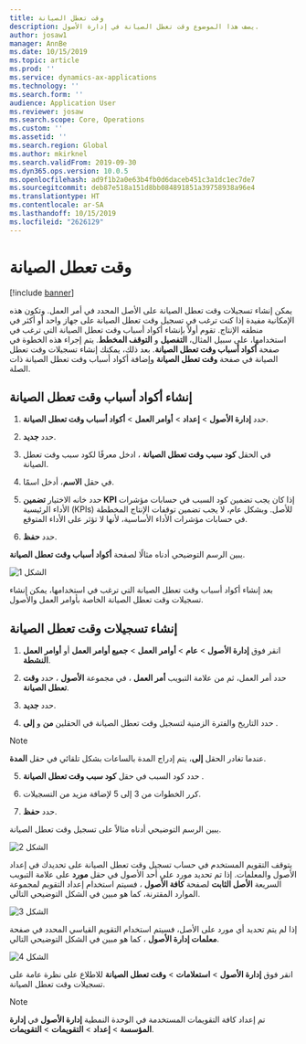 ```yaml
---
title: وقت تعطل الصيانة
description: يصف هذا الموضوع وقت تعطل الصيانة في إدارة الأصول.
author: josaw1
manager: AnnBe
ms.date: 10/15/2019
ms.topic: article
ms.prod: ''
ms.service: dynamics-ax-applications
ms.technology: ''
ms.search.form: ''
audience: Application User
ms.reviewer: josaw
ms.search.scope: Core, Operations
ms.custom: ''
ms.assetid: ''
ms.search.region: Global
ms.author: mkirknel
ms.search.validFrom: 2019-09-30
ms.dyn365.ops.version: 10.0.5
ms.openlocfilehash: ad9f1b2a0e63b4fb0d6daceb451c3a1dc1ec7de7
ms.sourcegitcommit: deb87e518a151d8bb084891851a39758938a96e4
ms.translationtype: HT
ms.contentlocale: ar-SA
ms.lasthandoff: 10/15/2019
ms.locfileid: "2626129"
---
```

# <a name="maintenance-downtime"></a>وقت تعطل الصيانة

[!include [banner](../../includes/banner.md)]


يمكن إنشاء تسجيلات وقت تعطل الصيانة على الأصل المحدد في أمر العمل. وتكون هذه الإمكانية مفيدة إذا كنت ترغب في تسجيل وقت تعطل الصيانة على جهاز واحد أو أكثر في منطقه الإنتاج. تقوم أولاً بإنشاء أكواد أسباب وقت تعطل الصيانة التي ترغب في استخدامها، على سبيل المثال، **التفصيل** و **التوقف المخطط**. يتم إجراء هذه الخطوة في صفحة **أكواد أسباب وقت تعطل الصيانة**. بعد ذلك، يمكنك إنشاء تسجيلات وقت تعطل الصيانة في صفحة **وقت تعطل الصيانة** وإضافة أكواد أسباب وقت تعطل الصيانة ذات الصلة.

## <a name="create-maintenance-downtime-reason-codes"></a>إنشاء أكواد أسباب وقت تعطل الصيانة

1. حدد **إدارة الأصول** > **إعداد** > **أوامر العمل** > **أكواد أسباب وقت تعطل الصيانة**.

2. حدد **جديد**.

3. في الحقل **كود سبب وقت تعطل الصيانة** ، ادخل معرفًا لكود سبب وقت تعطل الصيانة.

4. في حقل **الاسم**، أدخل اسمًا.

5. حدد خانه الاختيار **تضمين KPI** إذا كان يجب تضمين كود السبب في حسابات مؤشرات الأداء الرئيسية (KPIs) للأصل. وبشكل عام، لا يجب تضمين توقفات الإنتاج المخططة في حسابات مؤشرات الأداء الأساسية، لأنها لا تؤثر على الأداء المتوقع.

6. حدد **حفظ**.

يبين الرسم التوضيحي أدناه مثالًا لصفحة **أكواد أسباب وقت تعطل الصيانة**.

![الشكل 1](media/15-work-orders.png)

بعد إنشاء أكواد أسباب وقت تعطل الصيانة التي ترغب في استخدامها، يمكن إنشاء تسجيلات وقت تعطل الصيانة الخاصة بأوامر العمل والأصول.


## <a name="create-maintenance-downtime-registrations"></a>إنشاء تسجيلات وقت تعطل الصيانة

1. انقر فوق **إدارة الأصول** > **عام** > **أوامر العمل** > **جميع أوامر العمل** أو **أوامر العمل النشطة**.

2. حدد أمر العمل، ثم من علامة التبويب **أمر العمل** ، في مجموعة **الأصول** ، حدد **وقت تعطل الصيانة**.

3. حدد **جديد**.

4. حدد التاريخ والفترة الزمنية لتسجيل وقت تعطل الصيانة في الحقلين **من** و **إلى** .

>[!NOTE]
>عندما تغادر الحقل **إلى**، يتم إدراج المدة بالساعات بشكل تلقائي في حقل **المدة**.

5. حدد كود السبب في حقل **كود سبب وقت تعطل الصيانة** .

6. كرر الخطوات من 3 إلى 5 لإضافة مزيد من التسجيلات.

7. حدد **حفظ**.

يبين الرسم التوضيحي أدناه مثالاً على تسجيل وقت تعطل الصيانة.

![الشكل 2](media/16-work-orders.png)

يتوقف التقويم المستخدم في حساب تسجيل وقت تعطل الصيانة على تحديدك في إعداد الأصول والمعلمات. إذا تم تحديد مورد على أحد الأصول في حقل **مورد** على علامة التبويب السريعة **الأصل الثابت** لصفحة **كافة الأصول** ، فسيتم استخدام إعداد التقويم لمجموعة الموارد المقترنة، كما هو مبين في الشكل التوضيحي التالي.

![الشكل 3](media/17-work-orders.png)

إذا لم يتم تحديد أي مورد على الأصل، فسيتم استخدام التقويم القياسي المحدد في صفحة **معلمات إدارة الأصول** ، كما هو مبين في الشكل التوضيحي التالي.

![الشكل 4](media/18-work-orders.png)

انقر فوق **إدارة الأصول** > **استعلامات** > **وقت تعطل الصيانة** للاطلاع على نظرة عامة على تسجيلات وقت تعطل الصيانة.

>[!NOTE]
>تم إعداد كافة التقويمات المستخدمة في الوحدة النمطية **إدارة الأصول** في **إدارة المؤسسة** > **إعداد** > **التقويمات** > **التقويمات**.

